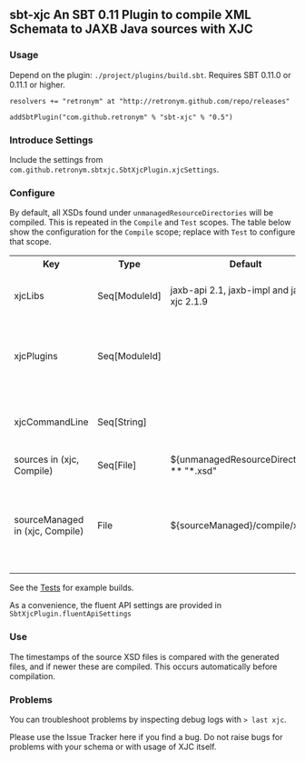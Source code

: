 ## sbt-xjc An SBT 0.11 Plugin to compile XML Schemata to JAXB Java sources with XJC

### Usage

Depend on the plugin: `./project/plugins/build.sbt`. Requires SBT 0.11.0 or 0.11.1 or higher.

```
resolvers += "retronym" at "http://retronym.github.com/repo/releases"

addSbtPlugin("com.github.retronym" % "sbt-xjc" % "0.5")
```

### Introduce Settings

Include the settings from `com.github.retronym.sbtxjc.SbtXjcPlugin.xjcSettings`.

### Configure

By default, all XSDs found under `unmanagedResourceDirectories` will be compiled. This is repeated in the
`Compile` and `Test` scopes. The table below show the configuration for the `Compile` scope;
replace with `Test` to configure that scope.

<table>
  <tr>
    <th>Key</th><th>Type</th><th>Default</th><th>Description</th>
  </tr>
  <tr>
    <td>xjcLibs</td><td>Seq[ModuleId]</td><td>jaxb-api 2.1, jaxb-impl and jaxb-xjc 2.1.9</td><td>The artifacts to download to run XJC</td>
  </tr>
  <tr>
    <td>xjcPlugins</td><td>Seq[ModuleId]</td><td></td><td>The artifacts to download containing XJC plugins</td>
  </tr>
  <tr>
    <td>xjcCommandLine</td><td>Seq[String]</td><td></td><td>Additional command line, e.g. -verbose -Xfluent-api</td>
  </tr>
  <tr>
    <td>sources in (xjc, Compile)</td><td>Seq[File]</td><td>${unmanagedResourceDirectories} ** "*.xsd"</td><td>Input XSD Files</td>
  </tr>
  <tr>
    <td>sourceManaged in (xjc, Compile)</td><td>File</td><td>${sourceManaged}/compile/xjc</td><td>Target for generated files. Should not be shared with other generated files</td>
  </tr>
</table>

See the [Tests](https://github.com/retronym/sbt-xjc/tree/master/src/sbt-test/sbt-xjc) for example builds.

As a convenience, the fluent API settings are provided in `SbtXjcPlugin.fluentApiSettings`

### Use

The timestamps of the source XSD files is compared with the generated files, and if newer these are compiled. This
occurs automatically before compilation.

### Problems

You can troubleshoot problems by inspecting debug logs with `> last xjc`.

Please use the Issue Tracker here if you find a bug. Do not raise bugs for problems with your schema or with usage of XJC itself.